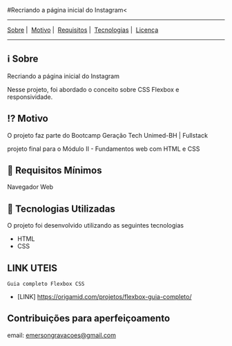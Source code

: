 #Recriando a página inicial do Instagram<

___


  <a href="#information_source-sobre">Sobre</a>&nbsp;|&nbsp;
  <a href="#interrobang-motivo">Motivo</a>&nbsp;|&nbsp;
  <a href="#seedling-requisitos-mínimos">Requisitos</a>&nbsp;|&nbsp;
  <a href="#rocket-tecnologias-utilizadas">Tecnologias</a>&nbsp;|&nbsp;
  <a href="#licença">Licença</a>


___


 


## :information_source: Sobre

Recriando a página inicial do Instagram

Nesse projeto, foi abordado o conceito sobre CSS Flexbox e responsividade.

## :interrobang: Motivo

O projeto faz parte do Bootcamp Geração Tech Unimed-BH | Fullstack

projeto final para o Módulo II - Fundamentos web com HTML e CSS

## :seedling: Requisitos Mínimos

Navegador Web

## :rocket: Tecnologias Utilizadas 

O projeto foi desenvolvido utilizando as seguintes tecnologias

- HTML
- CSS


## LINK UTEIS
    Guia completo Flexbox CSS
- [LINK] https://origamid.com/projetos/flexbox-guia-completo/

## Contribuições para aperfeiçoamento
email: emersongravacoes@gmail.com


